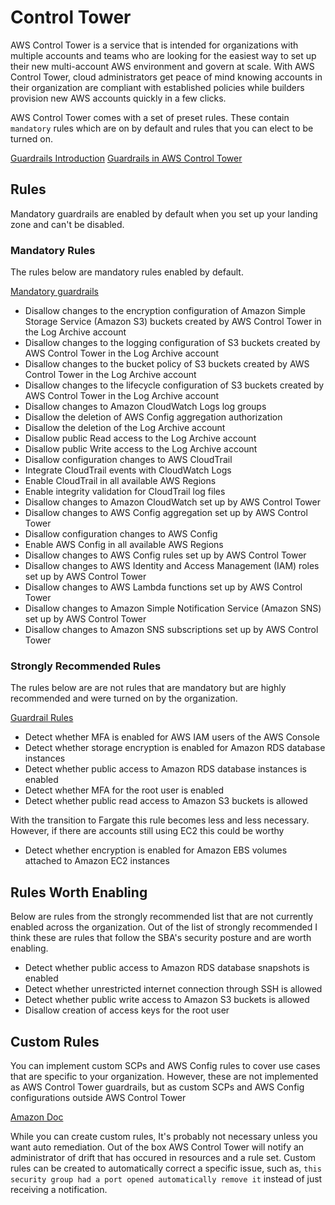 # Control Tower

AWS Control Tower is a service that is intended for organizations with multiple accounts and teams who are looking for the easiest
way to set up their new multi-account AWS environment and govern at scale. With AWS Control Tower, cloud administrators get peace of
mind knowing accounts in their organization are compliant with established policies while builders provision new AWS accounts quickly in a few clicks.

AWS Control Tower comes with a set of preset rules. These contain `mandatory` rules which are on by default and rules that you can elect to be turned on.

[Guardrails Introduction](https://docs.aws.amazon.com/prescriptive-guidance/latest/designing-control-tower-landing-zone/welcome.html)
[Guardrails in AWS Control Tower](https://docs.aws.amazon.com/prescriptive-guidance/latest/designing-control-tower-landing-zone/guardrails.html)

## Rules

Mandatory guardrails are enabled by default when you set up your landing zone and can't be disabled.

### Mandatory Rules

The rules below are mandatory rules enabled by default.

[Mandatory guardrails](https://docs.aws.amazon.com/prescriptive-guidance/latest/designing-control-tower-landing-zone/mandatory-guardrails.html)

- Disallow changes to the encryption configuration of Amazon Simple Storage Service (Amazon S3) buckets created by AWS Control Tower in the Log Archive account
- Disallow changes to the logging configuration of S3 buckets created by AWS Control Tower in the Log Archive account
- Disallow changes to the bucket policy of S3 buckets created by AWS Control Tower in the Log Archive account
- Disallow changes to the lifecycle configuration of S3 buckets created by AWS Control Tower in the Log Archive account
- Disallow changes to Amazon CloudWatch Logs log groups
- Disallow the deletion of AWS Config aggregation authorization
- Disallow the deletion of the Log Archive account
- Disallow public Read access to the Log Archive account
- Disallow public Write access to the Log Archive account
- Disallow configuration changes to AWS CloudTrail
- Integrate CloudTrail events with CloudWatch Logs
- Enable CloudTrail in all available AWS Regions
- Enable integrity validation for CloudTrail log files
- Disallow changes to Amazon CloudWatch set up by AWS Control Tower
- Disallow changes to AWS Config aggregation set up by AWS Control Tower
- Disallow configuration changes to AWS Config
- Enable AWS Config in all available AWS Regions
- Disallow changes to AWS Config rules set up by AWS Control Tower
- Disallow changes to AWS Identity and Access Management (IAM) roles set up by AWS Control Tower
- Disallow changes to AWS Lambda functions set up by AWS Control Tower
- Disallow changes to Amazon Simple Notification Service (Amazon SNS) set up by AWS Control Tower
- Disallow changes to Amazon SNS subscriptions set up by AWS Control Tower

### Strongly Recommended Rules

The rules below are are not rules that are mandatory but are highly recommended and were turned on by the organization.

[Guardrail Rules](https://docs.aws.amazon.com/prescriptive-guidance/latest/designing-control-tower-landing-zone/strongly-recommended-elective-guardrails.html)

- Detect whether MFA is enabled for AWS IAM users of the AWS Console
- Detect whether storage encryption is enabled for Amazon RDS database instances
- Detect whether public access to Amazon RDS database instances is enabled
- Detect whether MFA for the root user is enabled
- Detect whether public read access to Amazon S3 buckets is allowed

With the transition to Fargate this rule becomes less and less necessary. However, if there are accounts still using EC2 this could be worthy

- Detect whether encryption is enabled for Amazon EBS volumes attached to Amazon EC2 instances

## Rules Worth Enabling

Below are rules from the strongly recommended list that are not currently enabled across the organization. Out of the list of strongly recommended I think these are rules that follow
the SBA's security posture and are worth enabling.

- Detect whether public access to Amazon RDS database snapshots is enabled
- Detect whether unrestricted internet connection through SSH is allowed
- Detect whether public write access to Amazon S3 buckets is allowed
- Disallow creation of access keys for the root user

## Custom Rules

You can implement custom SCPs and AWS Config rules to cover use cases that are specific to your organization. However, these are not implemented
as AWS Control Tower guardrails, but as custom SCPs and AWS Config configurations outside AWS Control Tower

[Amazon Doc](https://docs.aws.amazon.com/prescriptive-guidance/latest/designing-control-tower-landing-zone/custom-guardrails.html)

While you can create custom rules, It's probably not necessary unless you want auto remediation. Out of the box AWS Control Tower will notify an administrator of drift that has occured in resources and a rule set. Custom rules can be created to automatically correct a specific
issue, such as, `this security group had a port opened automatically remove it` instead of just receiving a notification.

